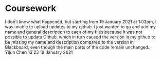 # Coursework
I don't know what happened, but starting from 19 January 2021 at 1:03pm, I was unable to upload updates to my github. i just wanted to go and add my name and general description to each of my files because it was not possible to update Github, which in turn caused the version in my github to be missing my name and description compared to the version in Blackboard, even though the main parts of the code remain unchanged..
Yijun Chen       13:23 19 January 2021
